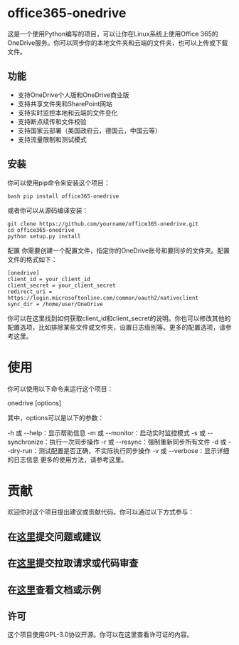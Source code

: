 # office365-onedrive

这是一个使用Python编写的项目，可以让你在Linux系统上使用Office 365的OneDrive服务。你可以同步你的本地文件夹和云端的文件夹，也可以上传或下载文件。

## 功能

- 支持OneDrive个人版和OneDrive商业版
- 支持共享文件夹和SharePoint网站
- 支持实时监控本地和云端的文件变化
- 支持断点续传和文件校验
- 支持国家云部署（美国政府云，德国云，中国云等）
- 支持流量限制和测试模式

## 安装

你可以使用pip命令来安装这个项目：

```
bash pip install office365-onedrive
```

或者你可以从源码编译安装：

```
git clone https://github.com/yourname/office365-onedrive.git
cd office365-onedrive
python setup.py install
```

配置
你需要创建一个配置文件，指定你的OneDrive账号和要同步的文件夹。配置文件的格式如下：
```
[onedrive]
client_id = your_client_id
client_secret = your_client_secret
redirect_uri = https://login.microsoftonline.com/common/oauth2/nativeclient
sync_dir = /home/user/OneDrive
```
你可以在这里找到如何获取client_id和client_secret的说明。你也可以修改其他的配置选项，比如排除某些文件或文件夹，设置日志级别等。更多的配置选项，请参考这里。

# 使用
你可以使用以下命令来运行这个项目：

onedrive [options]

其中，options可以是以下的参数：

-h 或 --help：显示帮助信息
-m 或 --monitor：启动实时监控模式
-s 或 --synchronize：执行一次同步操作
-r 或 --resync：强制重新同步所有文件
-d 或 --dry-run：测试配置是否正确，不实际执行同步操作
-v 或 --verbose：显示详细的日志信息
更多的使用方法，请参考这里。

# 贡献
欢迎你对这个项目提出建议或贡献代码。你可以通过以下方式参与：

## 在[这里](https://github.com/yohototo/office365-onedrive/issues)提交问题或建议
## 在[这里](https://github.com/yohototo/office365-onedrive/pulls)提交拉取请求或代码审查
## 在[这里]()查看文档或示例
## 许可
这个项目使用GPL-3.0协议开源。你可以在这里查看许可证的内容。
